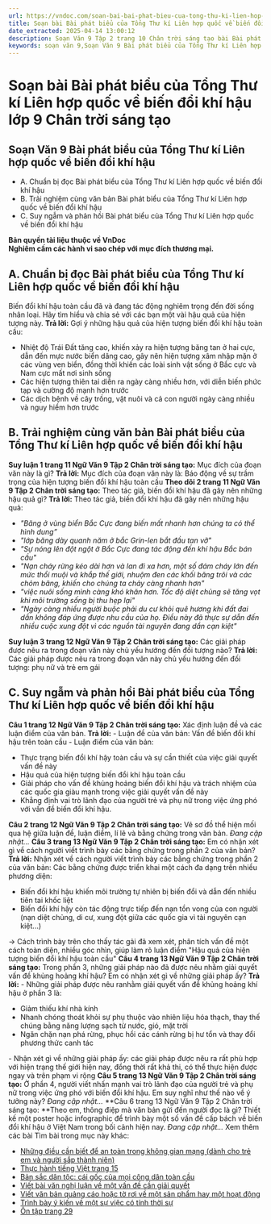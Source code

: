 ```yaml
---
url: https://vndoc.com/soan-bai-bai-phat-bieu-cua-tong-thu-ki-lien-hop-quoc-ve-bien-doi-khi-hau-lop-9-chan-troi-sang-tao-322094
title: Soạn bài Bài phát biểu của Tổng Thư kí Liên hợp quốc về biến đổi khí hậu lớp 9 Chân trời sáng tạo - VnDoc.com
date_extracted: 2025-04-14 13:00:12
description: Soạn Văn 9 Tập 2 trang 10 Chân trời sáng tạo bài Bài phát biểu của Tổng Thư kí Liên hợp quốc về biến đổi khí hậu gồm phần trả lời chi tiết, đầy đủ, bám sát các câu hỏi, yêu cầu trong SGK (chỉ có trên VnDoc). Mời các bạn tham khảo.
keywords: soạn văn 9,Soạn Văn 9 Bài phát biểu của Tổng Thư kí Liên hợp quốc về biến đổi khí hậu,Soạn văn 9 Tập 2 trang 10 Chân trời sáng tạo,Bài phát biểu của Tổng Thư kí Liên hợp quốc về biến đổi khí hậu lớp 9 Chân trời sáng tạo,Bài phát biểu của Tổng Thư kí Liên hợp quốc về biến đổi khí hậu trang 10 lớp 9,Soạn Văn 9 Bài phát biểu của Tổng Thư kí Liên hợp quốc về biến đổi khí hậu Chân trời sáng tạo,văn 9,ngữ văn 9,soạn văn 9 chân trời sáng tạo,soạn văn 9 tập 2,giải văn 9,soạn ngữ văn 9,giải ngữ văn 9
---
```


# Soạn bài Bài phát biểu của Tổng Thư kí Liên hợp quốc về biến đổi khí hậu lớp 9 Chân trời sáng tạo
## **Soạn Văn 9 Bài phát biểu của Tổng Thư kí Liên hợp quốc về biến đổi khí hậu**
  * A. Chuẩn bị đọc Bài phát biểu của Tổng Thư kí Liên hợp quốc về biến đổi khí hậu
  * B. Trải nghiệm cùng văn bản Bài phát biểu của Tổng Thư kí Liên hợp quốc về biến đổi khí hậu
  * C. Suy ngẫm và phản hồi Bài phát biểu của Tổng Thư kí Liên hợp quốc về biến đổi khí hậu

**Bản quyền tài liệu thuộc về VnDoc**  
**Nghiêm cấm các hành vi sao chép với mục đích thương mại.**
## **A. Chuẩn bị đọc Bài phát biểu của Tổng Thư kí Liên hợp quốc về biến đổi khí hậu**
Biến đổi khí hậu toàn cầu đã và đang tác động nghiêm trọng đến đời sống nhân loại. Hãy tìm hiểu và chia sẻ với các bạn một vài hậu quả của hiện tượng này.
**Trả lời:**
Gợi ý những hậu quả của hiện tượng biến đổi khí hậu toàn cầu:
  * Nhiệt độ Trái Đất tăng cao, khiến xảy ra hiện tượng băng tan ở hai cực, dẫn đến mực nước biển dâng cao, gây nên hiện tượng xâm nhập mặn ở các vùng ven biển, đồng thời khiến các loài sinh vật sống ở Bắc cực và Nam cực mất nơi sinh sống
  * Các hiện tượng thiên tai diễn ra ngày càng nhiều hơn, với diễn biến phức tạp và cường độ mạnh hơn trước
  * Các dịch bệnh về cây trồng, vật nuôi và cả con người ngày càng nhiều và nguy hiểm hơn trước

## **B. Trải nghiệm cùng văn bản Bài phát biểu của Tổng Thư kí Liên hợp quốc về biến đổi khí hậu**
**Suy luận 1 trang 11 Ngữ Văn 9 Tập 2 Chân trời sáng tạo:** Mục đích của đoạn văn này là gì?
**Trả lời:**
Mục đích của đoạn văn này là: Báo động về sự trầm trọng của hiện tượng biến đổi khí hậu toàn cầu
**Theo dõi 2 trang 11 Ngữ Văn 9 Tập 2 Chân trời sáng tạo:** Theo tác giả, biến đổi khí hậu đã gây nên những hậu quả gì?
**Trả lời:**
Theo tác giả, biến đổi khí hậu đã gây nên những hậu quả:
  * _"Băng ở vùng biển Bắc Cực đang biến mất nhanh hơn chúng ta có thể hình dung”_
  *  _"lớp băng dày quanh năm ở bắc Grin-len bắt đầu tan vỡ"_
  * _"Sự nóng lên đột ngột ở Bắc Cực đang tác động đến khí hậu Bắc bán cầu"_
  * _"Nạn cháy rừng kéo dài hơn và lan đi xa hơn, một số đám cháy lớn đến mức thổi muội và khắp thế giới, nhuộm đen các khối băng trôi và các chỏm băng, khiến cho chúng ta chảy càng nhanh hơn"_
  * _"việc nuôi sống mình càng khó khăn hơn. Tốc độ diệt chủng sẽ tăng vọt khi môi trường sống bị thu hẹp lại"_
  * _"Ngày càng nhiều người buộc phải du cư khỏi quê hương khi đất đai dần không đáp ứng được nhu cầu của họ. Điều này đã thực sự dẫn đến nhiều cuộc xung đột vì các nguồn tài nguyên đang dần cạn kiệt"_

**Suy luận 3 trang 12 Ngữ Văn 9 Tập 2 Chân trời sáng tạo:** Các giải pháp được nêu ra trong đoạn văn này chủ yếu hướng đến đối tượng nào?
**Trả lời:**
Các giải pháp được nêu ra trong đoạn văn này chủ yếu hướng đến đối tượng: phụ nữ và trẻ em gái
## **C. Suy ngẫm và phản hồi Bài phát biểu của Tổng Thư kí Liên hợp quốc về biến đổi khí hậu**
**Câu 1 trang 12 Ngữ Văn 9 Tập 2 Chân trời sáng tạo:** Xác định luận đề và các luận điểm của văn bản.
**Trả lời:**
\- Luận đề của văn bản: Vấn đề biến đổi khí hậu trên toàn cầu
\- Luận điểm của văn bản:
  * Thực trạng biến đổi khí hậy toàn cầu và sự cần thiết của việc giải quyết vấn đề này
  * Hậu quả của hiện tượng biến đổi khí hậu toàn cầu
  * Giải pháp cho vấn đề khủng hoảng biến đổi khí hậu và trách nhiệm của các quốc gia giàu mạnh trong việc giải quyết vấn đề này
  * Khẳng định vai trò lãnh đạo của người trẻ và phụ nữ trong việc ứng phó với vấn đề biến đổi khí hậu.

**Câu 2 trang 12 Ngữ Văn 9 Tập 2 Chân trời sáng tạo:** Vẽ sơ đồ thể hiện mối qua hệ giữa luận đề, luận điểm, lí lẽ và bằng chứng trong văn bản.
_Đang cập nhật..._
**Câu 3 trang 13 Ngữ Văn 9 Tập 2 Chân trời sáng tạo:** Em có nhận xét gì về cách người viết trình bày các bằng chứng trong phần 2 của văn bản?
**Trả lời:**
Nhận xét về cách người viết trình bày các bằng chứng trong phần 2 của văn bản: Các bằng chứng được triển khai một cách đa dạng trên nhiều phương diện:
  * Biến đổi khí hậu khiến môi trường tự nhiên bị biến đổi và dẫn đến nhiều tiên tai khốc liệt
  * Biến đổi khí hậy còn tác động trực tiếp đến nạn tồn vong của con người \(nạn diệt chủng, di cư, xung đột giữa các quốc gia vì tài nguyên cạn kiệt...\)

→ Cách trình bày trên cho thấy tác gải đã xem xét, phân tích vấn đề một cách toàn diện, nhiều góc nhìn, giúp làm rõ luận điểm "Hậu quả của hiện tượng biến đổi khí hậu toàn cầu"
**Câu 4 trang 13 Ngữ Văn 9 Tập 2 Chân trời sáng tạo:** Trong phần 3, những giải pháp nào đã được nêu nhằm giải quyết vấn đề khủng hoảng khí hậu? Em có nhận xét gì về những giải pháp ấy?
**Trả lời:**
\- Những giải pháp được nêu ranhằm giải quyết vấn đề khủng hoảng khí hậu ở phần 3 là:
  * Giảm thiếu khí nhà kính
  * Nhanh chóng thoát khỏi sự phụ thuộc vào nhiên liệu hóa thạch, thay thế chúng bằng năng lượng sạch từ nước, gió, mặt trời
  * Ngăn chặn nạn phá rừng, phục hồi các cánh rừng bị hư tổn và thay đổi phương thức canh tác

\- Nhận xét gì về những giải pháp ấy: các giải pháp được nêu ra rất phù hợp với hiện trạng thế giới hiện nay, đồng thời rất khả thi, có thể thực hiện được ngay và trên phạm vi rộng
**Câu 5 trang 13 Ngữ Văn 9 Tập 2 Chân trời sáng tạo:** Ở phần 4, người viết nhấn mạnh vai trò lãnh đạo của người trẻ và phụ nữ trong việc ứng phó với biến đổi khí hậu. Em suy nghĩ như thế nào về ý tưởng này?
_Đang cập nhật..._
**Câu 6 trang 13 Ngữ Văn 9 Tập 2 Chân trời sáng tạo: **Theo em, thông điệp mà văn bản gửi đến người đọc là gì? Thiết kế một poster hoặc infographic để trình bày một số vấn đề cấp bách về biến đổi khí hậu ở Việt Nam trong bối cảnh hiện nay.
_Đang cập nhật..._
Xem thêm các bài Tìm bài trong mục này khác:
  * [Những điều cần biết để an toàn trong không gian mạng \(dành cho trẻ em và người sắp thành niên\)](</soan-bai-nhung-dieu-can-biet-de-an-toan-trong-khong-gian-mang-danh-cho-tre-em-va-nguoi-sap-thanh-nien-lop-9-chan-troi-sang-tao-322097>)
  * [Thực hành tiếng Việt trang 15](</soan-bai-thuc-hanh-tieng-viet-trang-15-lop-9-tap-2-chan-troi-sang-tao-322102>)
  * [Bản sắc dân tộc: cái gốc của mọi công dân toàn cầu](</soan-bai-ban-sac-dan-toc-cai-goc-cua-moi-cong-dan-toan-cau-lop-9-chan-troi-sang-tao-322110>)
  * [Viết bài văn nghị luận về một vấn đề cần giải quyết](</soan-bai-viet-bai-van-nghi-luan-ve-mot-van-de-can-giai-quyet-lop-9-chan-troi-sang-tao-322114>)
  * [Viết văn bản quảng cáo hoặc tờ rơi về một sản phẩm hay một hoạt động](</soan-bai-viet-van-ban-quang-cao-hoac-to-roi-ve-mot-san-pham-hay-mot-hoat-dong-lop-9-chan-troi-sang-tao-322117>)
  * [Trình bày ý kiến về một sự việc có tính thời sự](</soan-bai-trinh-bay-y-kien-ve-mot-su-viec-co-tinh-thoi-su-lop-9-chan-troi-sang-tao-322119>)
  * [Ôn tập trang 29](</soan-bai-on-tap-trang-29-lop-9-tap-2-chan-troi-sang-tao-322120>)

